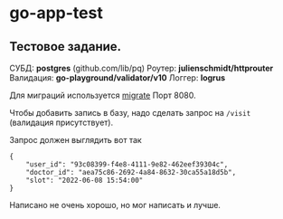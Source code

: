 # go-app-test

## Тестовое задание.

СУБД: **postgres** (github.com/lib/pq)
Роутер: **julienschmidt/httprouter**
Валидация: **go-playground/validator/v10**
Логгер: **logrus**

Для миграций используется [migrate]([https://link-url-here.org](https://github.com/golang-migrate/migrate))
Порт 8080.

Чтобы добавить запись в базу, надо сделать запрос на `/visit` (валидация присутствует).

Запрос должен выглядить вот так
```
{
    "user_id": "93c08399-f4e8-4111-9e82-462eef39304c",
    "doctor_id": "aea75c86-2692-4a84-8632-30ca55a18d5b",
    "slot": "2022-06-08 15:54:00"
}
```

Написано не очень хорошо, но мог написать и лучше.
